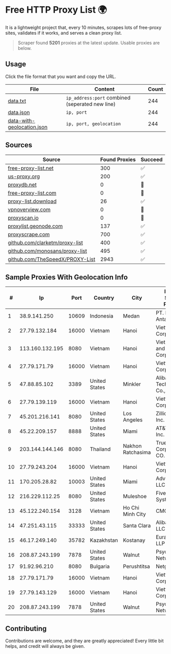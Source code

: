 
# Free HTTP Proxy List 🌍

It is a lightweight project that, every 10 minutes, scrapes lots of free-proxy sites, validates if it works, and serves a clean proxy list.


> Scraper found **5201** proxies at the latest update. Usable proxies are below.

## Usage

Click the file format that you want and copy the URL.


|File|Content|Count|
|----|-------|-----|
|[data.txt](https://raw.githubusercontent.com/themiralay/Proxy-List-World/master/data.txt)|`ip_address:port` combined (seperated new line)|244|
|[data.json](https://raw.githubusercontent.com/themiralay/Proxy-List-World/master/data.json)|`ip, port`|244|
|[data-with-geolocation.json](https://raw.githubusercontent.com/themiralay/Proxy-List-World/master/data-with-geolocation.json)|`ip, port, geolocation`|244|

## Sources

|Source|Found Proxies|Succeed|
|------|-------------|-------|
|[free-proxy-list.net](https://free-proxy-list.net)|300|✅|
|[us-proxy.org](https://www.us-proxy.org)|200|✅|
|[proxydb.net](http://proxydb.net)|0|🚫|
|[free-proxy-list.com](https://free-proxy-list.com/?page=&port=&type%5B%5D=http&type%5B%5D=https&up_time=0&search=Search)|0|🚫|
|[proxy-list.download](https://www.proxy-list.download/HTTP)|26|✅|
|[vpnoverview.com](https://vpnoverview.com/privacy/anonymous-browsing/free-proxy-servers)|0|🚫|
|[proxyscan.io](https://www.proxyscan.io)|0|🚫|
|[proxylist.geonode.com](https://proxylist.geonode.com/api/proxy-list?limit=300&page=1&sort_by=lastChecked&sort_type=desc&protocols=http,https)|137|✅|
|[proxyscrape.com](https://api.proxyscrape.com/v2/?request=displayproxies&protocol=http&timeout=10000&country=all&ssl=all&anonymity=all)|700|✅|
|[github.com/clarketm/proxy-list](https://raw.githubusercontent.com/clarketm/proxy-list/master/proxy-list-raw.txt)|400|✅|
|[github.com/monosans/proxy-list](https://raw.githubusercontent.com/monosans/proxy-list/main/proxies/http.txt)|495|✅|
|[github.com/TheSpeedX/PROXY-List](https://raw.githubusercontent.com/TheSpeedX/PROXY-List/master/http.txt)|2943|✅|


## Sample Proxies With Geolocation Info

|#|Ip|Port|Country|City|Internet Service Provider|
|-|--|----|-------|----|-------------------------|
|1|38.9.141.250|10609|Indonesia|Medan|PT. Media Antar Nusa|
|2|27.79.132.184|16000|Vietnam|Hanoi|Viettel Corporation|
|3|113.160.132.195|8080|Vietnam|Hanoi|VietNam Post and Telecom Corporation|
|4|27.79.171.79|16000|Vietnam|Hanoi|Viettel Corporation|
|5|47.88.85.102|3389|United States|Minkler|Alibaba (US) Technology Co., Ltd.|
|6|27.79.139.119|16000|Vietnam|Hanoi|Viettel Corporation|
|7|45.201.216.141|8080|United States|Los Angeles|Zillion Network Inc.|
|8|45.22.209.157|8888|United States|Miami|AT&T Services, Inc.|
|9|203.144.144.146|8080|Thailand|Nakhon Ratchasima|True Internet Corporation CO. Ltd.|
|10|27.79.243.204|16000|Vietnam|Hanoi|Viettel Corporation|
|11|170.205.28.82|10003|United States|Miami|Advin Services LLC|
|12|216.229.112.25|8080|United States|Muleshoe|Five Area Systems, LLC|
|13|45.122.240.154|3128|Vietnam|Ho Chi Minh City|CMCTELECOM|
|14|47.251.43.115|33333|United States|Santa Clara|Alibaba Cloud LLC|
|15|46.17.249.140|35782|Kazakhstan|Kostanay|Eurasia-Star LLP|
|16|208.87.243.199|7878|United States|Walnut|Psychz Networks|
|17|91.92.96.210|8080|Bulgaria|Perushtitsa|Netguard LLC|
|18|27.79.171.79|16000|Vietnam|Hanoi|Viettel Corporation|
|19|27.79.143.129|16000|Vietnam|Hanoi|Viettel Corporation|
|20|208.87.243.199|7878|United States|Walnut|Psychz Networks|



## Contributing

Contributions are welcome, and they are greatly appreciated! Every
little bit helps, and credit will always be given.

